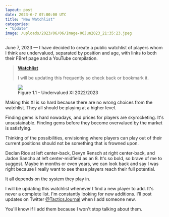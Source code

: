 ```yaml
---
layout: post
date: 2023-6-7 07:00:00 UTC
title: "New Watchlist" 
categories: 
- "Update" 
image: /uploads/2023/06/06/Image-06Jun2023_21:35:23.jpeg
---
```


June 7, 2023 — I have decided to create a public watchlist of players whom I think are undervalued, separated by position and age, with links to both their FBref page and a YouTube compilation.

<!---more--->

> [**Watchlist**](https://tacticsjournal.com/watchlist/) 
> 
> I will be updating this frequently so check back or bookmark it. 

<figure>
    <img src="https://tacticsjournal.com/uploads/2023/06/06/Image-06Jun2023_21:35:23.jpeg">
    <figcaption>Figure 1.1 - Undervalued XI 2022/2023</figcaption>
</figure> 

Making this XI is so hard because there are no wrong choices from the watchlist. They all should be playing at a higher level.

Finding gems is hard nowadays, and prices for players are skyrocketing. It's unsustainable. Finding gems before they become overvalued by the market is satisfying.

Thinking of the possibilities, envisioning where players can play out of their current positions should not be something that is frowned upon.

Declan Rice at left center-back, Devyn Rensch at right center-back, and Jadon Sancho at left center-midfield as an 8. It's so bold, so brave of me to suggest. Maybe in months or even years, we can look back and say I was right because I really want to see these players reach their full potential.

It all depends on the system they play in. 

I will be updating this watchlist whenever I find a new player to add. It's never a complete list. I'm constantly looking for new additions. I'll post updates on Twitter [@TacticsJournal](https://twitter.com/tacticsjournal) when I add someone new.

You'll know if I add them because I won't stop talking about them.
